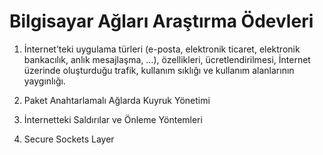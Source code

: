 # Bilgisayar Ağları Araştırma Ödevleri

1. İnternet’teki uygulama türleri (e-posta, elektronik ticaret, elektronik bankacılık, anlık
mesajlaşma, …), özellikleri, ücretlendirilmesi, İnternet üzerinde oluşturduğu trafik, kullanım
sıklığı ve kullanım alanlarının yaygınlığı.

2. Paket Anahtarlamalı Ağlarda Kuyruk Yönetimi

3. İnternetteki Saldırılar ve Önleme Yöntemleri

4. Secure Sockets Layer
